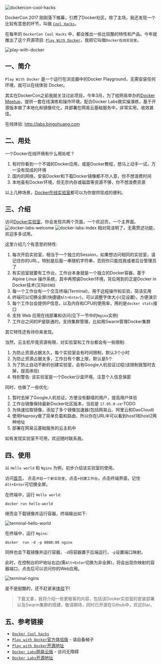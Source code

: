 ![dockercon-cool-hacks](http://bingohuang.nos-eastchina1.126.net/docker-labs2.jpg)

DockerCon 2017 刚刚落下帷幕，引燃了Docker社区。除了主场，我还发现一个比较有意思的环节，叫做 [`Cool Hacks`](https://blog.docker.com/2017/04/dockercon-2017-mobys-cool-hack-sessions/)。

在每年的 `DockerCon Cool Hacks` 中，都会推出一些比较酷的特性和产品。今年就推出了这个开源项目: [`Play With Docker`](http://labs.play-with-docker.com/)，我把它叫做`Docker在线实验室`。

![play-with-docker](http://bingohuang.nos-eastchina1.126.net/docker-labs%2Fplay-with-docker.jpg)

## 一、简介

`Play With Docker` 是一个运行在浏览器中的Docker Playground，无需安装任何环境，就可以在线体验 Docker。

其实在DockerCon之前我就关注过此项目，今年3月，为了给网易举办的[Docker Meetup](http://www.huodongxing.com/event/9376622259800)，提供一套在线演练和操作环境，配合Docker Labs做实操演练，基于开源版本做了本地化和镜像优化，并部署在网易云基础服务中，非常实用，收效甚佳。

在线体验: http://labs.bingohuang.com

## 二、用处
一个Docker在线环境有什么用处呢？

1. 有时你看到一个不错的Docker应用，或是Docker教程，想马上动手一试，万一没有现成的环境
2. 国内的网络，安装Docker和下载Docker镜像都不尽人意，你不想浪费时间
3. 本地虽有Docker环境，但无奈内存或磁盘等资源不够，你不想浪费资源

以上几种场景，[Docker在线实验室](http://labs.bingohuang.com/)都可以为你提供现成的便利。

## 三、介绍

访问[Docker实验室](http://labs.bingohuang.com/)，你会发现共两个页面，一个欢迎页，一个主界面。
![docker-labs-welcome](http://bingohuang.nos-eastchina1.126.net/docker-labs%2Fdocker-labs-welcome.png)
![docker-labs-index](http://bingohuang.nos-eastchina1.126.net/docker-labs%2Fdocker-labs-index.png)
相对简洁明了，无需赘述功能，欢迎多多试用。

这里介绍几个有意思的特性:

1. 每次开启实验室，相当于一个独立的Session，如果想访问相同的实验室，请记住你的URL，特别是后面一串随机字符串，否则你只能找我或者后台管理员了
2. 有实验室就要有工作台，工作台本身就是一个独立的Docker容器，基于Alpine Linux 操作系统，其中再预装Docker环境，背后用到的正是Docker in Docker技术(又叫`DIND`)
3. 每一个工作台有一个交互终端(Terminal)，用于远程操作和实验，简洁实用
4. 终端可以切换全屏(快捷键`Alt+Enter`)，可以调整字体大小(见设置)，方便演示
5. 每个工作台会提供IP信息，以及内存和CPU的使用率，用的是`docker stats`接口
6. 支持 Web 应用在线部署和访问(见下一节中的`Nginx`实例)
7. 工作台之间的IP是联通的，支持集群管理，比如用Swarm管理Docker集群

其它特性还有待你来发现。

当然，云主机毕竟资源有限，对实验室和工作台都会有一些限制:
1. 为防止资源占据太久，每个实验室会有时间限制，默认3个小时
2. 为防止资源占据太多，工作台有个数上限，默认是5个
3. 为了防止自动不断的创建实验室，会有Google人机验证过程(该限制我暂时去掉，提高体验)
4. 特别警告: 该实验室是一个Docker沙盒环境，注意个人信息保密


同时，也做了一些优化:
1. 暂时去掉了Google人机验证，方便没有翻墙的用户，提高用户体验
2. 工作台镜像保持最新Docker社区版本，当前是 `17.05.0-ce`-TODO
3. 为快速拉取镜像，添加了多个镜像加速器(包括网易云、阿里云和DaoCloud)
4. 使用Haproxy做了简单负载和路由，所以你在URL中可以看到host1和host2两种地址
5. 部署在网易云基础服务的云主机中

如有发现实验室不可用，欢迎随时联系我。

## 四、使用
以 `Hello world` 和 `Nginx` 为例，初步介绍该实验室的使用。

访问[首页](http://labs.bingohuang.com)， 点击`开启一个新实验室`，点击`+创建工作台`，点击终端界面，记住`Alt+Enter`可切换全屏。

在终端中，运行 `Hello world`:
```
docker run hello-world
```
继而会下载镜像并运行容器，终端输出如下:

![terminal-hello-world](http://bingohuang.nos-eastchina1.126.net/docker-labs%2Fterminal-hello-world.png)

在终端中，运行 `Nginx`:
```
docker  run -d -p 8080:80 nginx
```
同样也会下载镜像并运行容器，`-d`将容器置于后端运行，`-p`设置端口映射。

此时，在控制台的IP地址右边(需`Alt+Enter`切换为非全屏)，将会出现你映射的容器端口，点击后可以访问你的Web应用。

![terminal-nginx](http://bingohuang.nos-eastchina1.126.net/docker-labs%2Fterminal-nginx.png)

是不是挺酷的，还不赶紧来[体验](http://labs.bingohuang.com/)下!

> 下篇文章，我将介绍一些更极客的内容，包括该Docker实验室的安装部署以及Swarm集群的搭建，敬请期待，同时已开源在Github中，欢迎Star。

## 五、参考链接
- [`Docker Cool hacks`](https://blog.docker.com/2017/04/dockercon-2017-mobys-cool-hack-sessions/)
- [`Play with Docker`官方体验版](http://labs.play-with-docker.com/) - 请自备梯子
- [`Play with Docker`开源地址](https://github.com/play-with-docker/play-with-docker)
- [`Docker Labs`网易云版](http://labs.bingohuang.com/) - 访问无障碍
- [`Docker Labs`开源地址](https://github.com/bingohuang/docker-labs)
